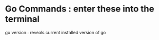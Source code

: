 # Go Commands : enter these into the terminal

go version : reveals current installed version of go

